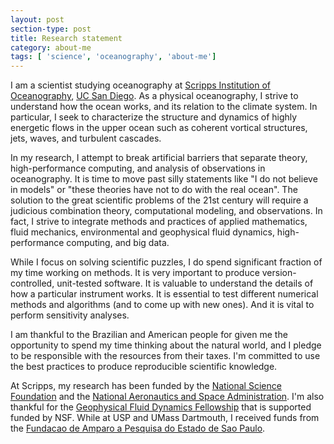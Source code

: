 ```yaml
---
layout: post
section-type: post
title: Research statement
category: about-me
tags: [ 'science', 'oceanography', 'about-me']
---
```


I am a scientist studying oceanography at [Scripps Institution of Oceanography](https://scripps.ucsd.edu),
 [UC San Diego](https://ucsd.edu). As a physical oceanography, I strive to understand how the ocean works,
  and its relation to the climate system. In particular, I seek to characterize the structure and dynamics of highly energetic flows
  in the upper ocean such as coherent vortical structures, jets, waves, and turbulent cascades. 

In my research,  I attempt to break
  artificial barriers that separate theory, high-performance computing, and analysis of observations
  in oceanography. It is time to move past silly statements like "I do not believe in models" or "these theories have not to do with the real ocean". The solution to the great scientific problems of the 21st century will require a judicious combination theory, computational modeling, and observations.  In fact, I strive to integrate methods and practices of applied mathematics, fluid mechanics, environmental and geophysical fluid dynamics, high-performance computing, and big data.

While I focus on solving scientific puzzles, I do spend significant fraction of my time working on methods. It is very important to 
 produce version-controlled, unit-tested software. It is valuable to understand the details of how a particular
 instrument works. It is essential to test different numerical methods and algorithms (and to come up with new ones).
  And it is vital to perform sensitivity analyses. 

I am thankful to the Brazilian and American people for given me the opportunity to spend my time thinking about the natural world, and I pledge to be responsible with the resources from their taxes. I'm committed to use the best practices to produce reproducible scientific knowledge.

At Scripps, my research has been funded by the [National Science Foundation](http://www.nsf.gov) and the [National Aeronautics and Space Administration](https://www.nasa.gov).  I'm also thankful for the [Geophysical Fluid Dynamics Fellowship](https://www.whoi.edu/gfd/) that is supported funded by NSF. While at USP and UMass Dartmouth, I received funds from the [Fundacao de Amparo a Pesquisa do Estado de Sao Paulo](http://fapesp.br).
